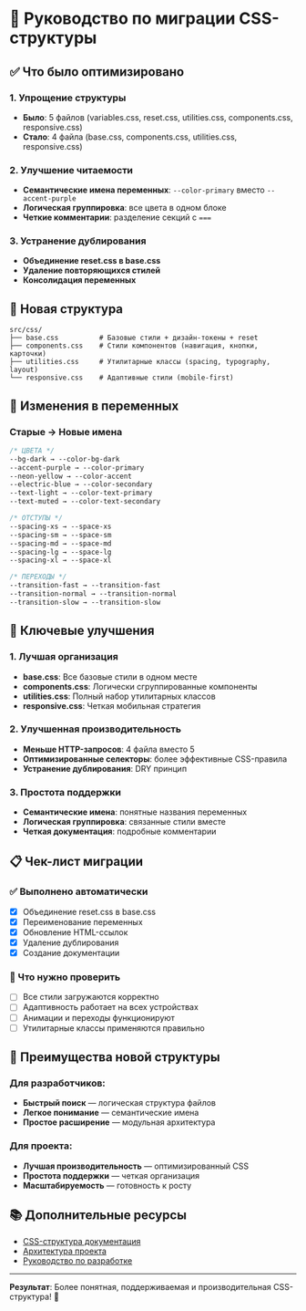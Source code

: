 # 🚀 Руководство по миграции CSS-структуры

## ✅ Что было оптимизировано

### 1. **Упрощение структуры**
- **Было**: 5 файлов (variables.css, reset.css, utilities.css, components.css, responsive.css)
- **Стало**: 4 файла (base.css, components.css, utilities.css, responsive.css)

### 2. **Улучшение читаемости**
- **Семантические имена переменных**: `--color-primary` вместо `--accent-purple`
- **Логическая группировка**: все цвета в одном блоке
- **Четкие комментарии**: разделение секций с `===`

### 3. **Устранение дублирования**
- **Объединение reset.css в base.css**
- **Удаление повторяющихся стилей**
- **Консолидация переменных**

## 📁 Новая структура

```
src/css/
├── base.css          # Базовые стили + дизайн-токены + reset
├── components.css    # Стили компонентов (навигация, кнопки, карточки)
├── utilities.css     # Утилитарные классы (spacing, typography, layout)
└── responsive.css    # Адаптивные стили (mobile-first)
```

## 🔄 Изменения в переменных

### Старые → Новые имена
```css
/* ЦВЕТА */
--bg-dark → --color-bg-dark
--accent-purple → --color-primary
--neon-yellow → --color-accent
--electric-blue → --color-secondary
--text-light → --color-text-primary
--text-muted → --color-text-secondary

/* ОТСТУПЫ */
--spacing-xs → --space-xs
--spacing-sm → --space-sm
--spacing-md → --space-md
--spacing-lg → --space-lg
--spacing-xl → --space-xl

/* ПЕРЕХОДЫ */
--transition-fast → --transition-fast
--transition-normal → --transition-normal
--transition-slow → --transition-slow
```

## 🎯 Ключевые улучшения

### 1. **Лучшая организация**
- **base.css**: Все базовые стили в одном месте
- **components.css**: Логически сгруппированные компоненты
- **utilities.css**: Полный набор утилитарных классов
- **responsive.css**: Четкая мобильная стратегия

### 2. **Улучшенная производительность**
- **Меньше HTTP-запросов**: 4 файла вместо 5
- **Оптимизированные селекторы**: более эффективные CSS-правила
- **Устранение дублирования**: DRY принцип

### 3. **Простота поддержки**
- **Семантические имена**: понятные названия переменных
- **Логическая группировка**: связанные стили вместе
- **Четкая документация**: подробные комментарии

## 📋 Чек-лист миграции

### ✅ Выполнено автоматически
- [x] Объединение reset.css в base.css
- [x] Переименование переменных
- [x] Обновление HTML-ссылок
- [x] Удаление дублирования
- [x] Создание документации

### 🔧 Что нужно проверить
- [ ] Все стили загружаются корректно
- [ ] Адаптивность работает на всех устройствах
- [ ] Анимации и переходы функционируют
- [ ] Утилитарные классы применяются правильно

## 🚀 Преимущества новой структуры

### Для разработчиков:
- **Быстрый поиск** — логическая структура файлов
- **Легкое понимание** — семантические имена
- **Простое расширение** — модульная архитектура

### Для проекта:
- **Лучшая производительность** — оптимизированный CSS
- **Простота поддержки** — четкая организация
- **Масштабируемость** — готовность к росту

## 📚 Дополнительные ресурсы

- [CSS-структура документация](docs/CSS-STRUCTURE.md)
- [Архитектура проекта](docs/ARCHITECTURE.md)
- [Руководство по разработке](docs/DEVELOPMENT.md)

---

**Результат**: Более понятная, поддерживаемая и производительная CSS-структура! 🎉
